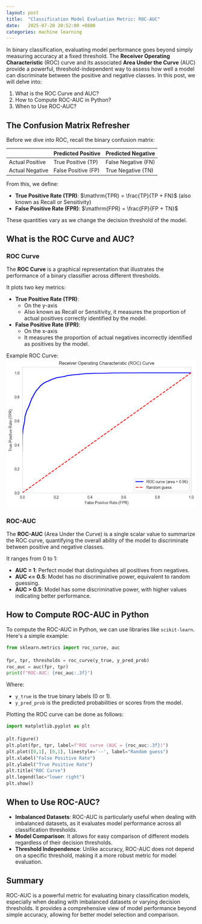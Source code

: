 ```yaml
---
layout: post
title:  "Classification Model Evaluation Metric: ROC-AUC"
date:   2025-07-20 20:52:00 +0800
categories: machine learning
---
```

<head>
    <script src="https://cdn.mathjax.org/mathjax/latest/MathJax.js?config=TeX-AMS-MML_HTMLorMML" type="text/javascript"></script>
    <script type="text/x-mathjax-config">
        MathJax.Hub.Config({
            tex2jax: {
            skipTags: ['script', 'noscript', 'style', 'textarea', 'pre'],
            inlineMath: [['$','$']]
            }
        });
    </script>
</head>

In binary classification, evaluating model performance goes beyond simply measuring accuracy at a fixed threshold. The **Receiver Operating Characteristic** (ROC) curve and its associated **Area Under the Curve** (AUC) provide a powerful, threshold-independent way to assess how well a model can discriminate between the positive and negative classes. In this post, we will delve into:
1. What is the ROC Curve and AUC?
2. How to Compute ROC-AUC in Python?
3. When to Use ROC-AUC?

## The Confusion Matrix Refresher

Before we dive into ROC, recall the binary confusion matrix:

|               | Predicted Positive | Predicted Negative |
|---------------|---------------------|---------------------|
| Actual Positive | True Positive (TP)  | False Negative (FN) |
| Actual Negative | False Positive (FP) | True Negative (TN)  |

From this, we define:
- **True Positive Rate (TPR)**: $\mathrm{TPR} = \frac{TP}{TP + FN}$ (also known as Recall or Sensitivity)
- **False Positive Rate (FPR)**: $\mathrm{FPR} = \frac{FP}{FP + TN}$ 

These quantities vary as we change the decision threshold of the model.

## What is the ROC Curve and AUC?

### ROC Curve

The **ROC Curve** is a graphical representation that illustrates the performance of a binary classifier across different thresholds. 

It plots two key metrics:
- **True Positive Rate (TPR)**:
    - On the y-axis
    - Also known as Recall or Sensitivity, it measures the proportion of actual positives correctly identified by the model.
- **False Positive Rate (FPR)**:
    - On the x-axis
    - It measures the proportion of actual negatives incorrectly identified as positives by the model.

Example ROC Curve:
![ROC Curve Example](/assets/images/roc_curve.png)

### ROC-AUC

The **ROC-AUC** (Area Under the Curve) is a single scalar value to summarize the ROC curve, quantifying the overall ability of the model to discriminate between positive and negative classes.

It ranges from 0 to 1:
- **AUC = 1**: Perfect model that distinguishes all positives from negatives.
- **AUC <= 0.5**: Model has no discriminative power, equivalent to random guessing.
- **AUC > 0.5**: Model has some discriminative power, with higher values indicating better performance.

## How to Compute ROC-AUC in Python

To compute the ROC-AUC in Python, we can use libraries like `scikit-learn`. Here's a simple example:

```python
from sklearn.metrics import roc_curve, auc

fpr, tpr, thresholds = roc_curve(y_true, y_pred_prob)
roc_auc = auc(fpr, tpr)
print(f"ROC-AUC: {roc_auc:.3f}")
```

Where:
- `y_true` is the true binary labels (0 or 1).
- `y_pred_prob` is the predicted probabilities or scores from the model.

Plotting the ROC curve can be done as follows:
```python
import matplotlib.pyplot as plt

plt.figure()
plt.plot(fpr, tpr, label=f"ROC curve (AUC = {roc_auc:.3f})")
plt.plot([0,1], [0,1], linestyle='--', label="Random guess")
plt.xlabel("False Positive Rate")
plt.ylabel("True Positive Rate")
plt.title("ROC Curve")
plt.legend(loc="lower right")
plt.show()
```

## When to Use ROC-AUC?
- **Imbalanced Datasets**: ROC-AUC is particularly useful when dealing with imbalanced datasets, as it evaluates model performance across all classification thresholds.
- **Model Comparison**: It allows for easy comparison of different models regardless of their decision thresholds.
- **Threshold Independence**: Unlike accuracy, ROC-AUC does not depend on a specific threshold, making it a more robust metric for model evaluation.


## Summary

ROC-AUC is a powerful metric for evaluating binary classification models, especially when dealing with imbalanced datasets or varying decision thresholds. It provides a comprehensive view of model performance beyond simple accuracy, allowing for better model selection and comparison.